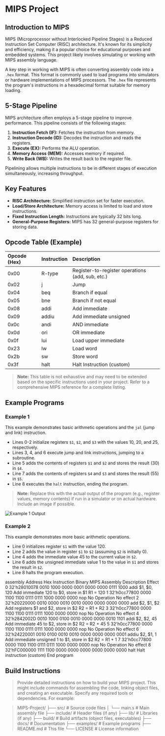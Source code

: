 
# MIPS Project

## Introduction to MIPS

MIPS (Microprocessor without Interlocked Pipeline Stages) is a Reduced Instruction Set Computer (RISC) architecture. It's known for its simplicity and efficiency, making it a popular choice for educational purposes and embedded systems. This project likely involves simulating or working with MIPS assembly language.

A key step in working with MIPS is often converting assembly code into a `.hex` format. This format is commonly used to load programs into simulators or hardware implementations of MIPS processors. The `.hex` file represents the program's instructions in a hexadecimal format suitable for memory loading.

## 5-Stage Pipeline

MIPS architecture often employs a 5-stage pipeline to improve performance. This pipeline consists of the following stages:

1.  **Instruction Fetch (IF):** Fetches the instruction from memory.
2.  **Instruction Decode (ID):** Decodes the instruction and reads the registers.
3.  **Execute (EX):** Performs the ALU operation.
4.  **Memory Access (MEM):** Accesses memory if required.
5.  **Write Back (WB):** Writes the result back to the register file.

Pipelining allows multiple instructions to be in different stages of execution simultaneously, increasing throughput.

## Key Features

*   **RISC Architecture:** Simplified instruction set for faster execution.
*   **Load/Store Architecture:** Memory access is limited to load and store instructions.
*   **Fixed Instruction Length:** Instructions are typically 32 bits long.
*   **General-Purpose Registers:** MIPS has 32 general-purpose registers for storing data.

## Opcode Table (Example)

| Opcode (Hex) | Instruction | Description                                       |
| :----------- | :---------- | :------------------------------------------------ |
| 0x00         | R-type      | Register-to-register operations (add, sub, etc.) |
| 0x02         | j           | Jump                                              |
| 0x04         | beq         | Branch if equal                                   |
| 0x05         | bne         | Branch if not equal                               |
| 0x08         | addi        | Add immediate                                     |
| 0x09         | addiu       | Add immediate unsigned                            |
| 0x0c         | andi        | AND immediate                                     |
| 0x0d         | ori         | OR immediate                                      |
| 0x0f         | lui         | Load upper immediate                              |
| 0x23         | lw          | Load word                                         |
| 0x2b         | sw          | Store word                                        |
| 0x3f         | halt         | Halt Instruction (custom)                         |

> **Note:** This table is not exhaustive and may need to be extended based on the specific instructions used in your project.  Refer to a comprehensive MIPS reference for a complete listing.

## Example Programs

### Example 1

This example demonstrates basic arithmetic operations and the `jal` (jump and link) instruction.

*   Lines 0-2 initialize registers `$1`, `$2`, and `$3` with the values 10, 20, and 25, respectively.
*   Lines 3, 4, and 6 execute jump and link instructions, jumping to a subroutine.
*   Line 5 adds the contents of registers `$1` and `$2` and stores the result (30) in `$4`.
*   Line 7 adds the contents of registers `$4` and `$3` and stores the result (55) in `$5`.
*   Line 8 executes the `halt` instruction, ending the program.

> **Note:** Replace this with the actual output of the program (e.g., register values, memory contents) if run in a simulator or on actual hardware.  Include an image if possible.

![Example 1 Output](example1_output.png)

### Example 2

This example demonstrates more basic arithmetic operations.

*   Line 0 initializes register `$1` with the value 120.
*   Line 2 adds the value in register `$1` to `$2` (assuming `$2` is initially 0).
*   Line 4 adds the immediate value 45 to the current value in `$2`.
*   Line 6 adds the unsigned immediate value 1 to the value in `$1` and stores the result in `$2`.
*   Line 8 halts the program execution.

assembly
Address	Hex Instruction	Binary	MIPS Assembly	Description	Effect
0	32'h28010078	0010 1000 0000 0001 0000 0000 0111 1000	addi $1, $0, 120	Add immediate 120 to $0, store in $1	R1 = 120
1	32'h0cc77800	0000 1100 1100 0111 0111 1000 0000 0000	nop	No Operation	No effect
2	32'h20220000	0010 0000 0010 0010 0000 0000 0000 0000	add $2, $1, $2	Add registers $1 and $2, store in $2	R2 = R1 + R2
3	32'h0cc77800	0000 1100 1100 0111 0111 1000 0000 0000	nop	No Operation	No effect
4	32'h2842002D	0010 1000 0100 0010 0000 0000 0010 1101	addi $2, $2, 45	Add immediate 45 to $2, store in $2	R2 = R2 + 45
5	32'h0cc77800	0000 1100 1100 0111 0111 1000 0000 0000	nop	No Operation	No effect
6	32'h24220001	0010 0100 0010 0010 0000 0000 0000 0001	addiu $2, $1, 1	Add immediate unsigned 1 to $1, store in $2	R2 = R1 + 1
7	32'h0cc77800	0000 1100 1100 0111 0111 1000 0000 0000	nop	No Operation	No effect
8	32'hFC000000	1111 1100 0000 0000 0000 0000 0000 0000	halt	Halt instruction (custom)	End program
## Build Instructions

>  Provide detailed instructions on how to build your MIPS project.  This might include commands for assembling the code, linking object files, and creating an executable.  Specify any required tools or dependencies.  For example:

> 
> MIPS-Project/
> ├── src/          # Source code files
> │   └── main.s    # Main assembly file
> ├── include/      # Header files (if any)
> ├── lib/          # Libraries (if any)
> ├── build/        # Build artifacts (object files, executables)
> ├── docs/         # Documentation
> ├── examples/     # Example programs
> ├── README.md     # This file
> └── LICENSE       # License information
> 